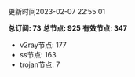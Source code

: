 更新时间2023-02-07 22:55:01

**总订阅: 73**
**总节点: 925**
**有效节点: 347**
- v2ray节点: 177
- ss节点: 163
- trojan节点: 7
